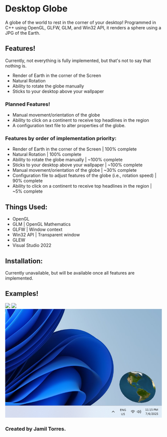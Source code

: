 # Desktop Globe
A globe of the world to rest in the corner of your desktop!
Programmed in C++ using OpenGL, GLFW, GLM, and Win32 API, it renders a sphere using a JPG of the Earth.

## Features!
Currently, not everything is fully implemented, but that's not to say that nothing is.
- Render of Earth in the corner of the Screen
- Natural Rotation
- Ability to rotate the globe manually
- Sticks to your desktop above your wallpaper
### Planned Features!
- Manual movement/orientation of the globe
- Ability to click on a continent to receive top headlines in the region
- A configuration text file to alter properties of the globe.
### Features by order of implementation priority:
- Render of Earth in the corner of the Screen | 100% complete
- Natural Rotation | 100% complete
- Ability to rotate the globe manually | ~100% complete
- Sticks to your desktop above your wallpaper | ~100% complete
- Manual movement/orientation of the globe | ~30% complete
- Configuration file to adjust features of the globe (i.e., rotation speed) | 90% complete
- Ability to click on a continent to receive top headlines in the region | ~5% complete

## Things Used:
- OpenGL
- GLM | OpenGL Mathematics
- GLFW | Window context
- Win32 API | Transparent window
- GLEW
- Visual Studio 2022

## Installation:
Currently unavailable, but will be available once all features are implemented. 

## Examples!
![](https://github.com/TorresJamL/DesktopGlobe/blob/master/Examples/example1.gif)
![](https://github.com/TorresJamL/DesktopGlobe/blob/master/Examples/example2.gif)
![](https://github.com/TorresJamL/DesktopGlobe/blob/master/Examples/screenshotEx.png)
### Created by Jamil Torres.
